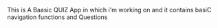 This is A Baasic QUIZ App in which i'm working on and it contains basiC navigation functions and Questions 
